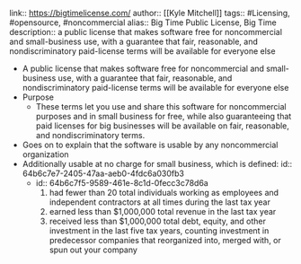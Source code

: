 link:: https://bigtimelicense.com/
author:: [[Kyle Mitchell]]
tags:: #Licensing, #opensource, #noncommercial
alias:: Big Time Public License, Big Time
description:: a public license that makes software free for noncommercial and small-business use, with a guarantee that fair, reasonable, and nondiscriminatory paid-license terms will be available for everyone else

- A public license that makes software free for noncommercial and small-business use, with a guarantee that fair, reasonable, and nondiscriminatory paid-license terms will be available for everyone else
- Purpose
	- These terms let you use and share this software for noncommercial purposes and in small business for free, while also guaranteeing that paid licenses for big businesses will be available on fair, reasonable, and nondiscriminatory terms.
- Goes on to explain that the software is usable by any noncommercial organization
- Additionally usable at no charge for small business, which is defined:
  id:: 64b6c7e7-2405-47aa-aeb0-4fdc6a030fb3
	- id:: 64b6c7f5-9589-461e-8c1d-0fecc3c78d6a
	  1. had fewer than 20 total individuals working as employees and independent contractors at all times during the last tax year
	  2. earned less than $1,000,000 total revenue in the last tax year
	  3. received less than $1,000,000 total debt, equity, and other investment in the last five tax years, counting investment in predecessor companies that reorganized into, merged with, or spun out your company